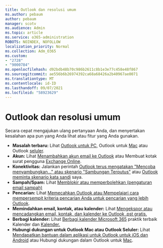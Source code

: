 ```yaml
---
title: Outlook dan resolusi umum
ms.author: pebaum
author: pebaum
manager: scotv
ms.audience: Admin
ms.topic: article
ms.service: o365-administration
ROBOTS: NOINDEX, NOFOLLOW
localization_priority: Normal
ms.collection: Adm_O365
ms.custom:
- "2728"
- "9000784"
ms.openlocfilehash: d92bdb48b70c986b2611c8b1e3e77c458e48f867
ms.sourcegitcommit: ae556b6b26974392ca68a68426a2b40967ae0071
ms.translationtype: MT
ms.contentlocale: id-ID
ms.lasthandoff: 09/07/2021
ms.locfileid: "58923629"
---
```

# <a name="outlook-common-issues-and-resolutions"></a>Outlook dan resolusi umum

Secara cepat mengajukan ulang pertanyaan Anda, dan menyertakan kesalahan apa pun yang Anda lihat atau fitur yang Anda gunakan.

- **Masalah terbaru:** Lihat [Outlook untuk PC](https://support.office.com/article/ecf61305-f84f-4e13-bb73-95a214ac1230), Outlook untuk [Mac](https://support.office.com/article/54afa5e3-db38-422a-9d94-3b55330ded8e) atau Outlook [seluler](https://support.office.com/article/a264ef01-9c88-48fb-9285-7017e4f31f02).
- **Akun:**  Lihat [Menambahkan akun email ke Outlook](https://support.office.com/article/6e27792a-9267-4aa4-8bb6-c84ef146101b) atau Membuat kotak surat pengguna [Exchange Online](https://docs.microsoft.com/Exchange/recipients-in-exchange-online/create-user-mailboxes).
- **Konektivitas:**  Jalankan perintah [Outlook terus mengatakan "Mencoba menyambungkan..." atau skenario "Sambungan Terputus"](https://aka.ms/SaRA-OutlookDisconnect) atau [Outlook meminta skenario kata sandi](https://aka.ms/SaRA-OutlookPwdPrompt) saya.
- **Sampah/Spam:**  Lihat [Memblokir atau memperbolehkan (pengaturan email sampah)](https://support.microsoft.com/office/block-or-allow-junk-email-settings-48c9f6f7-2309-4f95-9a4d-de987e880e46)
- **Pencarian:**  Lihat [Memecahkan Outlook atau Mempelajari cara](https://support.office.com/article/2556b11f-f4d8-46be-b0a7-de33a3f4f066) [mempersempit kriteria pencarian Anda untuk pencarian yang lebih Outlook](https://support.office.com/article/D824D1E9-A255-4C8A-8553-276FB895A8DA).
- **Memindahkan email, kontak, atau kalender:**  Lihat [Mengekspor atau mencadangkan email, kontak, dan kalender ke Outlook .pst gratis.](https://support.office.com/article/14252b52-3075-4e9b-be4e-ff9ef1068f91)
- **Berbagi kalender:**  Lihat [Berbagi kalender Microsoft 365](https://support.office.com/article/b576ecc3-0945-4d75-85f1-5efafb8a37b4) praktik terbaik Kalender dan [Kalender.](https://support.office.com/article/D93F72D3-2361-4E0D-8D6A-5C4939C17F39)
- **Hubungi dukungan untuk Outlook Mac atau Outlook Seluler:**  Lihat [Mendapatkan bantuan dalam aplikasi untuk Outlook untuk iOS dan Android](https://support.office.com/article/218a22d1-9fa5-4889-b689-de1c63493243) atau Hubungi dukungan dalam Outlook untuk [Mac](https://support.office.com/article/d0410177-8e65-4487-93f7-206a3a3d71a8).
